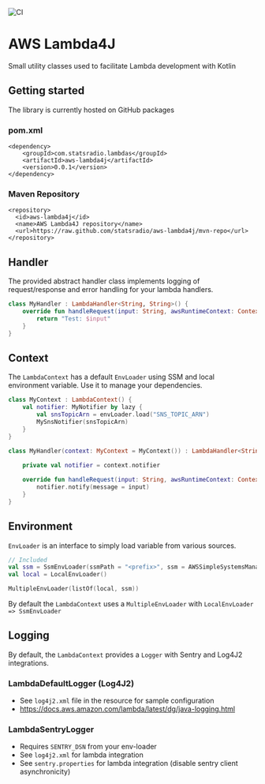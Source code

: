 ![CI](https://github.com/statsradio/aws-lambda4j/workflows/CI/badge.svg)
# AWS Lambda4J
Small utility classes used to facilitate Lambda development with Kotlin

## Getting started
The library is currently hosted on GitHub packages

### pom.xml
```
<dependency>
    <groupId>com.statsradio.lambdas</groupId>
    <artifactId>aws-lambda4j</artifactId>
    <version>0.0.1</version>
</dependency>
```

### Maven Repository
```
<repository>
  <id>aws-lambda4j</id>
  <name>AWS Lambda4J repository</name>
  <url>https://raw.github.com/statsradio/aws-lambda4j/mvn-repo</url>
</repository>
```

## Handler
The provided abstract handler class implements logging of request/response and error handling for your lambda handlers.
```kotlin
class MyHandler : LambdaHandler<String, String>() {
    override fun handleRequest(input: String, awsRuntimeContext: Context) {
        return "Test: $input"
    }
}
```

## Context
The `LambdaContext` has a default `EnvLoader` using SSM and local environment variable.
Use it to manage your dependencies.
```kotlin
class MyContext : LambdaContext() {
    val notifier: MyNotifier by lazy {
        val snsTopicArn = envLoader.load("SNS_TOPIC_ARN")
        MySnsNotifier(snsTopicArn)
    }
}

class MyHandler(context: MyContext = MyContext()) : LambdaHandler<String, Unit>(context) {
    
    private val notifier = context.notifier

    override fun handleRequest(input: String, awsRuntimeContext: Context) {
        notifier.notify(message = input)
    }
}
```

## Environment
`EnvLoader` is an interface to simply load variable from various sources.
```kotlin
// Included
val ssm = SsmEnvLoader(ssmPath = "<prefix>", ssm = AWSSimpleSystemsManagementClientBuilder.defaultClient())
val local = LocalEnvLoader()

MultipleEnvLoader(listOf(local, ssm))
```

By default the `LambdaContext` uses a `MultipleEnvLoader` with `LocalEnvLoader => SsmEnvLoader`

## Logging
By default, the `LambdaContext` provides a `Logger` with Sentry and Log4J2 integrations.

### LambdaDefaultLogger (Log4J2)
* See `log4j2.xml` file in the resource for sample configuration
* https://docs.aws.amazon.com/lambda/latest/dg/java-logging.html

### LambdaSentryLogger
* Requires `SENTRY_DSN` from your env-loader
* See `log4j2.xml` for lambda integration
* See `sentry.properties` for lambda integration (disable sentry client asynchronicity)
